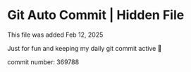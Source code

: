 # Git Auto Commit | Hidden File

This file was added Feb 12, 2025

Just for fun and keeping my daily git commit active 🤪

commit number: 369788
